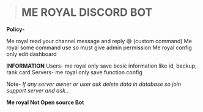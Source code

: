 > # ME ROYAL DISCORD BOT

**Policy-**

Me royal read your channel message and reply 😅 (custom command)
Me royal some command use so must give admin permission
Me royal config only edit dashboard


**INFORMATION**
Users- me royal only save besic information like id, backup, rank card 
Servers- me royal only save function config 

Note- *If any server owner or user ask delete data in database so join support server and ask..*


**Me royal Not Open source Bot**
